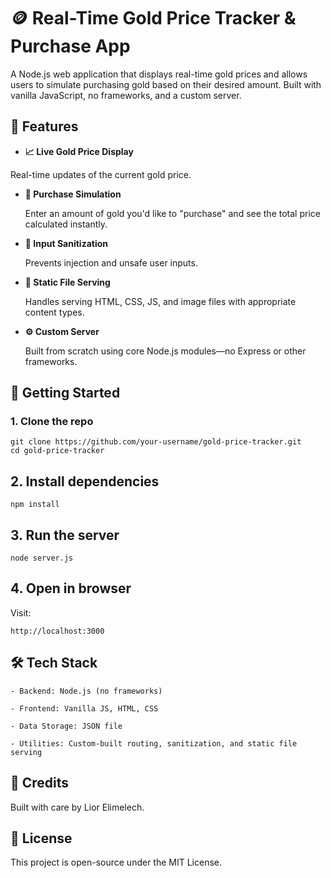 # 🪙 Real-Time Gold Price Tracker & Purchase App 
A Node.js web application that displays real-time gold prices and allows users to simulate purchasing gold based on their desired amount. Built with vanilla JavaScript, no frameworks, and a custom server.

## 📌 Features

-  **📈 Live Gold Price Display**
  
  Real-time updates of the current gold price.

- **🛒 Purchase Simulation**
  
  Enter an amount of gold you'd like to "purchase" and see the total price calculated instantly.

- **🧼 Input Sanitization**
  
  Prevents injection and unsafe user inputs.

- **📁 Static File Serving**
  
  Handles serving HTML, CSS, JS, and image files with appropriate content types.

- **⚙️ Custom Server**
  
  Built from scratch using core Node.js modules—no Express or other frameworks.

## 🚀 Getting Started
 ### 1. Clone the repo

```
git clone https://github.com/your-username/gold-price-tracker.git
cd gold-price-tracker
```

## 2. Install dependencies

```
npm install
```

## 3. Run the server

```
node server.js
```

## 4. Open in browser

Visit:
```
http://localhost:3000
```

## 🛠 Tech Stack
    
    - Backend: Node.js (no frameworks)

    - Frontend: Vanilla JS, HTML, CSS

    - Data Storage: JSON file

    - Utilities: Custom-built routing, sanitization, and static file serving


## 🙌 Credits

Built with care by Lior Elimelech.

## 📄 License

This project is open-source under the MIT License.
